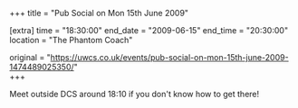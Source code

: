 +++
title = "Pub Social on Mon 15th June 2009"

[extra]
time = "18:30:00"
end_date = "2009-06-15"
end_time = "20:30:00"
location = "The Phantom Coach"

original = "https://uwcs.co.uk/events/pub-social-on-mon-15th-june-2009-1474489025350/"    
+++

Meet outside DCS around 18:10 if you don't know how to get there\!

